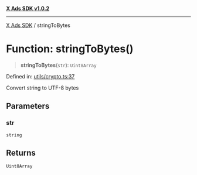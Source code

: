[**X Ads SDK v1.0.2**](../README.md)

***

[X Ads SDK](../globals.md) / stringToBytes

# Function: stringToBytes()

> **stringToBytes**(`str`): `Uint8Array`

Defined in: [utils/crypto.ts:37](https://github.com/kage1020/x-ads-sdk/blob/main/src/utils/crypto.ts#L37)

Convert string to UTF-8 bytes

## Parameters

### str

`string`

## Returns

`Uint8Array`
